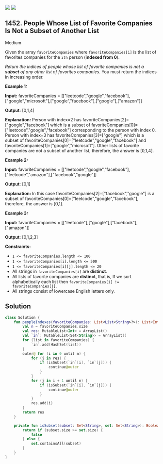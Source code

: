 [![](https://img.shields.io/github/stars/javadev/LeetCode-in-Kotlin?label=Stars&style=flat-square)](https://github.com/javadev/LeetCode-in-Kotlin)
[![](https://img.shields.io/github/forks/javadev/LeetCode-in-Kotlin?label=Fork%20me%20on%20GitHub%20&style=flat-square)](https://github.com/javadev/LeetCode-in-Kotlin/fork)

## 1452\. People Whose List of Favorite Companies Is Not a Subset of Another List

Medium

Given the array `favoriteCompanies` where `favoriteCompanies[i]` is the list of favorites companies for the `ith` person (**indexed from 0**).

_Return the indices of people whose list of favorite companies is not a **subset** of any other list of favorites companies_. You must return the indices in increasing order.

**Example 1:**

**Input:** favoriteCompanies = \[\["leetcode","google","facebook"],["google","microsoft"],["google","facebook"],["google"],["amazon"]]

**Output:** [0,1,4]

**Explanation:** Person with index=2 has favoriteCompanies[2]=["google","facebook"] which is a subset of favoriteCompanies[0]=["leetcode","google","facebook"] corresponding to the person with index 0. Person with index=3 has favoriteCompanies[3]=["google"] which is a subset of favoriteCompanies[0]=["leetcode","google","facebook"] and favoriteCompanies[1]=["google","microsoft"]. Other lists of favorite companies are not a subset of another list, therefore, the answer is [0,1,4].

**Example 2:**

**Input:** favoriteCompanies = \[\["leetcode","google","facebook"],["leetcode","amazon"],["facebook","google"]]

**Output:** [0,1]

**Explanation:** In this case favoriteCompanies[2]=["facebook","google"] is a subset of favoriteCompanies[0]=["leetcode","google","facebook"], therefore, the answer is [0,1].

**Example 3:**

**Input:** favoriteCompanies = \[\["leetcode"],["google"],["facebook"],["amazon"]]

**Output:** [0,1,2,3]

**Constraints:**

*   `1 <= favoriteCompanies.length <= 100`
*   `1 <= favoriteCompanies[i].length <= 500`
*   `1 <= favoriteCompanies[i][j].length <= 20`
*   All strings in `favoriteCompanies[i]` are **distinct**.
*   All lists of favorite companies are **distinct**, that is, If we sort alphabetically each list then `favoriteCompanies[i] != favoriteCompanies[j].`
*   All strings consist of lowercase English letters only.

## Solution

```kotlin
class Solution {
    fun peopleIndexes(favoriteCompanies: List<List<String>?>): List<Int> {
        val n = favoriteCompanies.size
        val res: MutableList<Int> = ArrayList()
        val `in`: MutableList<Set<String>> = ArrayList()
        for (list in favoriteCompanies) {
            `in`.add(HashSet(list))
        }
        outer@ for (i in 0 until n) {
            for (j in res) {
                if (isSubset(`in`[i], `in`[j])) {
                    continue@outer
                }
            }
            for (j in i + 1 until n) {
                if (isSubset(`in`[i], `in`[j])) {
                    continue@outer
                }
            }
            res.add(i)
        }
        return res
    }

    private fun isSubset(subset: Set<String>, set: Set<String>): Boolean {
        return if (subset.size >= set.size) {
            false
        } else {
            set.containsAll(subset)
        }
    }
}
```